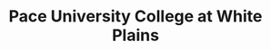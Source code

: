 ---
layout: repo
title: "Pace University College at White Plains"
id: 23092
permalink: repos/23092/
---